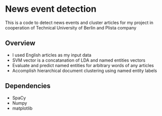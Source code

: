 # News event detection

This is a code to detect news events and cluster articles for my project in cooperation of Technical University of Berlin and Plista company

## Overview

- I used English articles as my input data 
- SVM vector is a concatanation of LDA and named entities vectors
- Evaluate and predict named entities for arbitrary words of any articles
- Accomplish hierarchical document clustering using named entity labels

## Dependencies
- SpaCy
- Numpy
- matplotlib



